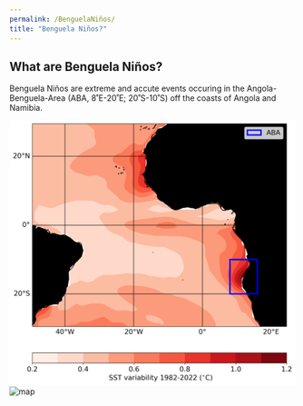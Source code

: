```yaml
---
permalink: /BenguelaNiños/
title: "Benguela Niños?"
---
```



## What are Benguela Niños? 

Benguela Niños are extreme and accute events occuring in the Angola-Benguela-Area (ABA, 8˚E-20˚E; 20˚S-10˚S) off the coasts of Angola and Namibia. 

![Map SST variability](images/figure_aba.png "Standard deviation of the SSTA")
![map](https://github.com/aprig/arthurprigent/blob/master/images/figure_aba.png)

